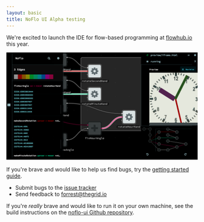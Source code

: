 ```yaml
---
layout: basic
title: NoFlo UI Alpha testing
---
```


We're excited to launch the IDE for flow-based programming at [flowhub.io](http://flowhub.io/) this year. 

![screen shot of Flowhub IDE 2014-04-03](ScreenShot-2014-04-03.png)

If you're brave and would like to help us find bugs, try the [getting started guide](http://flowhub.io/documentation/getting-started-browser/). 

  * Submit bugs to the [issue tracker](https://github.com/noflo/noflo-ui/issues) 
  * Send feedback to [forrest@thegrid.io](mailto:forrest@thegrid.io?subject=flowhub-ide)

If you're *really* brave and would like to run it on your own machine, see the build instructions on the [noflo-ui Github repository](https://github.com/noflo/noflo-ui).